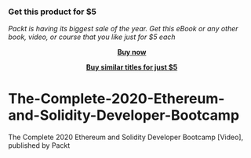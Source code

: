 
### Get this product for $5

<i>Packt is having its biggest sale of the year. Get this eBook or any other book, video, or course that you like just for $5 each</i>


<b><p align='center'>[Buy now](https://packt.link/9781800201019)</p></b>


<b><p align='center'>[Buy similar titles for just $5](https://subscription.packtpub.com/search)</p></b>


# The-Complete-2020-Ethereum-and-Solidity-Developer-Bootcamp
The Complete 2020 Ethereum and Solidity Developer Bootcamp [Video], published by Packt
